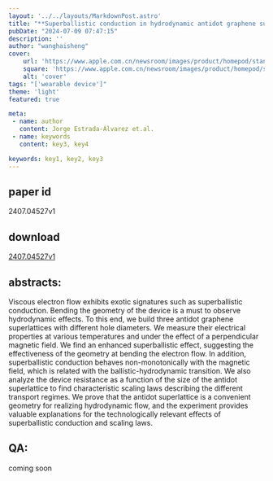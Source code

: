 ```yaml
---
layout: '../../layouts/MarkdownPost.astro'
title: "**Superballistic conduction in hydrodynamic antidot graphene superlattices**"
pubDate: "2024-07-09 07:47:15"
description: ''
author: "wanghaisheng"
cover:
    url: 'https://www.apple.com.cn/newsroom/images/product/homepod/standard/Apple-HomePod-hero-230118_big.jpg.large_2x.jpg'
    square: 'https://www.apple.com.cn/newsroom/images/product/homepod/standard/Apple-HomePod-hero-230118_big.jpg.large_2x.jpg'
    alt: 'cover'
tags: "['wearable device']"
theme: 'light'
featured: true

meta:
 - name: author
   content: Jorge Estrada-Álvarez et.al.
 - name: keywords
   content: key3, key4

keywords: key1, key2, key3
---
```


## paper id
2407.04527v1
## download
[2407.04527v1](http://arxiv.org/abs/2407.04527v1)
## abstracts:
Viscous electron flow exhibits exotic signatures such as superballistic conduction. Bending the geometry of the device is a must to observe hydrodynamic effects. To this end, we build three antidot graphene superlattices with different hole diameters. We measure their electrical properties at various temperatures and under the effect of a perpendicular magnetic field. We find an enhanced superballistic effect, suggesting the effectiveness of the geometry at bending the electron flow. In addition, superballistic conduction behaves non-monotonically with the magnetic field, which is related with the ballistic-hydrodynamic transition. We also analyze the device resistance as a function of the size of the antidot superlattice to find characteristic scaling laws describing the different transport regimes. We prove that the antidot superlattice is a convenient geometry for realizing hydrodynamic flow, and the experiment provides valuable explanations for the technologically relevant effects of superballistic conduction and scaling laws.
## QA:
coming soon
